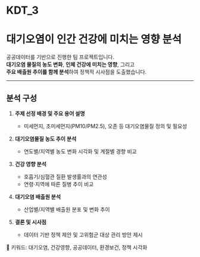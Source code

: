 # KDT_3

# 대기오염이 인간 건강에 미치는 영향 분석

공공데이터를 기반으로 진행한 팀 프로젝트입니다.  
**대기오염 물질의 농도 변화**, **인체 건강에 미치는 영향**, 그리고  
**주요 배출원 추이를 함께 분석**하여 정책적 시사점을 도출했습니다.

---

## 분석 구성

1. **주제 선정 배경 및 주요 용어 설명**
   - 미세먼지, 초미세먼지(PM10/PM2.5), 오존 등 대기오염물질 정의 및 필요성

2. **대기오염물질 농도 추이 분석**
   - 연도별/지역별 농도 변화 시각화 및 계절별 경향 비교

3. **건강 영향 분석**
   - 호흡기/심혈관 질환 발생률과의 연관성
   - 연령·지역에 따른 질병 추이 비교

4. **대기오염 배출원 분석**
   - 산업별/지역별 배출원 분포 및 변화 추이

5. **결론 및 시사점**
   - 데이터 기반 정책 제안 및 고위험군 대상 관리 방안 제시


📌 키워드: 대기오염, 건강영향, 공공데이터, 환경보건, 정책 시각화
